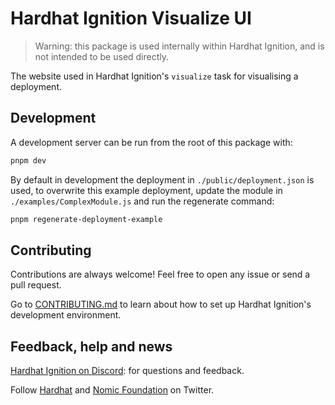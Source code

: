 # Hardhat Ignition Visualize UI

> Warning: this package is used internally within Hardhat Ignition, and is
> not intended to be used directly.

The website used in Hardhat Ignition's `visualize` task for visualising
a deployment.

## Development

A development server can be run from the root of this package with:

```sh
pnpm dev
```

By default in development the deployment in `./public/deployment.json` is used,
to overwrite this example deployment, update the module in
`./examples/ComplexModule.js` and run the regenerate command:

```sh
pnpm regenerate-deployment-example
```

## Contributing

Contributions are always welcome! Feel free to open any issue or send a pull request.

Go to [CONTRIBUTING.md](https://github.com/NomicFoundation/hardhat-ignition/blob/main/CONTRIBUTING.md) to learn about how to set up Hardhat Ignition's development environment.

## Feedback, help and news

[Hardhat Ignition on Discord](https://hardhat.org/ignition-discord): for questions and feedback.

Follow [Hardhat](https://x.com/HardhatHQ) and [Nomic Foundation](https://x.com/NomicFoundation) on Twitter.
